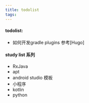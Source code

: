 ```yaml
---
title: todolist
tags:
---
```



#### todolist:
- 如何开发gradle plugins 参考[Hugo]


#### study list 系列
- RxJava
- apt
- android studio 模板
- 小程序
- kotlin
- python
